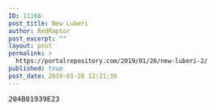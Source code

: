 ```yaml
---
ID: 11168
post_title: New Luberi
author: RedRaptor
post_excerpt: ""
layout: post
permalink: >
  https://portalrepository.com/2019/01/26/new-luberi-2/
published: true
post_date: 2019-01-26 12:21:36
---
```

<pre>204B01939E23</pre>